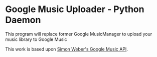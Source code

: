 Google Music Uploader - Python Daemon
=

This program will replace former Google MusicManager to upload your music library to Google Music

This work is based upon [Simon Weber's Google Music API](https://github.com/simon-weber/gmusicapi).